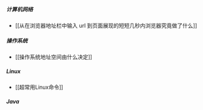 ##### 计算机网络
- [[从在浏览器地址栏中输入 url 到页面展现的短短几秒内浏览器究竟做了什么]]
##### 操作系统
- [[操作系统地址空间由什么决定]]
##### Linux
- [[超常用Linux命令]]
##### Java
